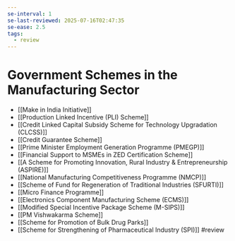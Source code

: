 ```yaml
---
se-interval: 1
se-last-reviewed: 2025-07-16T02:47:35
se-ease: 2.5
tags:
  - review
---
```

# Government Schemes in the Manufacturing Sector

* [[Make in India Initiative]]
* [[Production Linked Incentive (PLI) Scheme]]
* [[Credit Linked Capital Subsidy Scheme for Technology Upgradation (CLCSS)]]
* [[Credit Guarantee Scheme]]
* [[Prime Minister Employment Generation Programme (PMEGP)]]
* [[Financial Support to MSMEs in ZED Certification Scheme]]
* [[A Scheme for Promoting Innovation, Rural Industry & Entrepreneurship (ASPIRE)]]
* [[National Manufacturing Competitiveness Programme (NMCP)]]
* [[Scheme of Fund for Regeneration of Traditional Industries (SFURTI)]]
* [[Micro Finance Programme]]
* [[Electronics Component Manufacturing Scheme (ECMS)]]
* [[Modified Special Incentive Package Scheme (M-SIPS)]]
* [[PM Vishwakarma Scheme]]
* [[Scheme for Promotion of Bulk Drug Parks]]
* [[Scheme for Strengthening of Pharmaceutical Industry (SPI)]]
#review